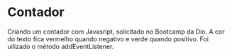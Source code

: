 # Contador
 Criando um contador com Javasript, solicitado no Bootcamp da Dio.
 A cor do texto fica vermelho quando negativo e verde quando positivo.
 Foi uilizado o método addEventListener.
